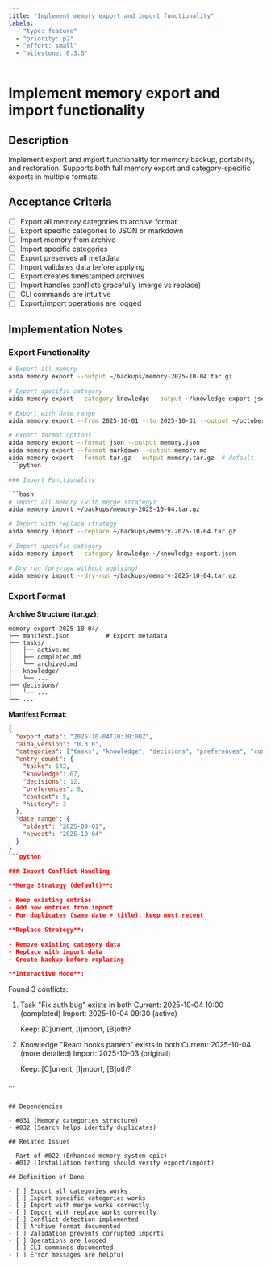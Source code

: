 ```yaml
---
title: "Implement memory export and import functionality"
labels:
  - "type: feature"
  - "priority: p2"
  - "effort: small"
  - "milestone: 0.3.0"
---
```


# Implement memory export and import functionality

## Description

Implement export and import functionality for memory backup, portability, and restoration. Supports both full memory export and category-specific exports in multiple formats.

## Acceptance Criteria

- [ ] Export all memory categories to archive format
- [ ] Export specific categories to JSON or markdown
- [ ] Import memory from archive
- [ ] Import specific categories
- [ ] Export preserves all metadata
- [ ] Import validates data before applying
- [ ] Export creates timestamped archives
- [ ] Import handles conflicts gracefully (merge vs replace)
- [ ] CLI commands are intuitive
- [ ] Export/import operations are logged

## Implementation Notes

### Export Functionality

```bash
# Export all memory
aida memory export --output ~/backups/memory-2025-10-04.tar.gz

# Export specific category
aida memory export --category knowledge --output ~/knowledge-export.json

# Export with date range
aida memory export --from 2025-10-01 --to 2025-10-31 --output ~/october-memory.tar.gz

# Export format options
aida memory export --format json --output memory.json
aida memory export --format markdown --output memory.md
aida memory export --format tar.gz --output memory.tar.gz  # default
```python

### Import Functionality

```bash
# Import all memory (with merge strategy)
aida memory import ~/backups/memory-2025-10-04.tar.gz

# Import with replace strategy
aida memory import --replace ~/backups/memory-2025-10-04.tar.gz

# Import specific category
aida memory import --category knowledge ~/knowledge-export.json

# Dry run (preview without applying)
aida memory import --dry-run ~/backups/memory-2025-10-04.tar.gz
```

### Export Format

**Archive Structure (tar.gz)**:

```text
memory-export-2025-10-04/
├── manifest.json          # Export metadata
├── tasks/
│   ├── active.md
│   ├── completed.md
│   └── archived.md
├── knowledge/
│   └── ...
├── decisions/
│   └── ...
└── ...
```

**Manifest Format**:

```json
{
  "export_date": "2025-10-04T10:30:00Z",
  "aida_version": "0.3.0",
  "categories": ["tasks", "knowledge", "decisions", "preferences", "context", "history"],
  "entry_count": {
    "tasks": 142,
    "knowledge": 67,
    "decisions": 12,
    "preferences": 8,
    "context": 5,
    "history": 3
  },
  "date_range": {
    "oldest": "2025-09-01",
    "newest": "2025-10-04"
  }
}
```python

### Import Conflict Handling

**Merge Strategy (default)**:

- Keep existing entries
- Add new entries from import
- For duplicates (same date + title), keep most recent

**Replace Strategy**:

- Remove existing category data
- Replace with import data
- Create backup before replacing

**Interactive Mode**:

```
Found 3 conflicts:

1. Task "Fix auth bug" exists in both
   Current: 2025-10-04 10:00 (completed)
   Import:  2025-10-04 09:30 (active)

   Keep: [C]urrent, [I]mport, [B]oth?

2. Knowledge "React hooks pattern" exists in both
   Current: 2025-10-04 (more detailed)
   Import:  2025-10-03 (original)

   Keep: [C]urrent, [I]mport, [B]oth?

...
```text

## Dependencies

- #031 (Memory categories structure)
- #032 (Search helps identify duplicates)

## Related Issues

- Part of #022 (Enhanced memory system epic)
- #012 (Installation testing should verify export/import)

## Definition of Done

- [ ] Export all categories works
- [ ] Export specific categories works
- [ ] Import with merge works correctly
- [ ] Import with replace works correctly
- [ ] Conflict detection implemented
- [ ] Archive format documented
- [ ] Validation prevents corrupted imports
- [ ] Operations are logged
- [ ] CLI commands documented
- [ ] Error messages are helpful
